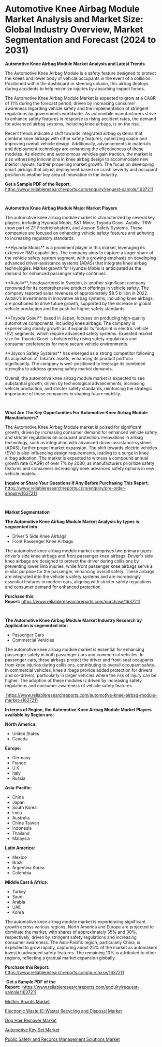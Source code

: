 <p><h1>Automotive Knee Airbag Module Market Analysis and Market Size: Global Industry Overview, Market Segmentation and Forecast (2024 to 2031)</h1></p><p><strong>Automotive Knee Airbag Module Market Analysis and Latest Trends</strong></p>
<p><p>The Automotive Knee Airbag Module is a safety feature designed to protect the knees and lower body of vehicle occupants in the event of a collision. Positioned within the dashboard or steering column, this airbag deploys during accidents to help minimize injuries by absorbing impact forces. </p><p>The Automotive Knee Airbag Module Market is expected to grow at a CAGR of 11% during the forecast period, driven by increasing consumer awareness regarding vehicle safety and the implementation of stringent regulations by governments worldwide. As automobile manufacturers strive to enhance safety features in response to rising accident rates, the demand for advanced airbag systems, including knee airbags, is on the rise. </p><p>Recent trends indicate a shift towards integrated airbag systems that combine knee airbags with other safety features, optimizing space and improving overall vehicle design. Additionally, advancements in materials and deployment technology are enhancing the effectiveness of these modules. As electric and autonomous vehicles gain traction, the market is also witnessing innovations in knee airbag design to accommodate new interior layouts, further propelling market growth. The focus on developing smart airbags that adjust deployment based on crash severity and occupant position is another key area of innovation in the industry.</p></p>
<p><strong>Get a Sample PDF of the Report:&nbsp;</strong> <a href="https://www.reliableresearchreports.com/enquiry/request-sample/1637211">https://www.reliableresearchreports.com/enquiry/request-sample/1637211</a></p>
<p>&nbsp;</p>
<p><strong>Automotive Knee Airbag Module Major Market Players</strong></p>
<p><p>The automotive knee airbag module market is characterized by several key players, including Hyundai Mobis, S&T Motiv, Toyoda Gosei, Autoliv, TRW (now part of ZF Friedrichshafen), and Joyson Safety Systems. These companies are focused on enhancing vehicle safety features and adhering to increasing regulatory standards.</p><p>**Hyundai Mobis** is a prominent player in this market, leveraging its extensive R&D capabilities. The company aims to capture a larger share of the vehicle safety system segment, with a growing emphasis on developing advanced driver-assistance systems (ADAS) that integrate knee airbag technologies. Market growth for Hyundai Mobis is anticipated as the demand for enhanced passenger safety continues.</p><p>**Autoliv**, headquartered in Sweden, is another significant company renowned for its comprehensive product offerings in vehicle safety. The company reported sales revenues of approximately $8.5 billion in 2022. Autoliv’s investments in innovative airbag systems, including knee airbags, are positioned to drive future growth, supported by the increase in global vehicle production and the push for higher safety standards.</p><p>**Toyoda Gosei**, based in Japan, focuses on producing high-quality automotive components, including knee airbags. The company is experiencing steady growth as it expands its footprint in electric vehicle (EV) segments, which require advanced safety systems. Expected market size for Toyoda Gosei is bolstered by rising safety regulations and consumer preferences for more secure vehicle environments.</p><p>**Joyson Safety Systems** has emerged as a strong competitor following its acquisition of Takata’s assets, enhancing its product portfolio significantly. The company is well-positioned to leverage its combined strengths to address growing safety market demands.</p><p>Overall, the automotive knee airbag module market is expected to see substantial growth, driven by technological advancements, increasing vehicle production, and stricter safety standards, reinforcing the strategic importance of these companies in shaping future mobility.</p></p>
<p>&nbsp;</p>
<p><strong>What Are The Key Opportunities For Automotive Knee Airbag Module Manufacturers?</strong></p>
<p><p>The Automotive Knee Airbag Module market is poised for significant growth, driven by increasing consumer demand for enhanced vehicle safety and stricter regulations on occupant protection. Innovations in airbag technology, such as integration with advanced driver-assistance systems (ADAS), further propel market expansion. The shift towards electric vehicles (EVs) is also influencing design requirements, leading to a surge in knee airbag adoption. The market is expected to witness a compound annual growth rate (CAGR) of over 7% by 2030, as manufacturers prioritize safety features and consumers increasingly seek advanced safety options in new vehicle models.</p></p>
<p><strong>Inquire or Share Your Questions If Any Before Purchasing This Report:</strong> <a href="https://www.reliableresearchreports.com/enquiry/pre-order-enquiry/1637211">https://www.reliableresearchreports.com/enquiry/pre-order-enquiry/1637211</a></p>
<p>&nbsp;</p>
<p><strong>Market Segmentation</strong></p>
<p><strong>The Automotive Knee Airbag Module Market Analysis by types is segmented into:</strong></p>
<p><ul><li>Driver'S Side Knee Airbags</li><li>Front Passenger Knee Airbags</li></ul></p>
<p><p>The automotive knee airbag module market comprises two primary types: driver's side knee airbags and front passenger knee airbags. Driver's side knee airbags are designed to protect the driver during collisions by preventing lower limb injuries, while front passenger knee airbags serve a similar purpose for the passenger, enhancing overall safety. These airbags are integrated into the vehicle's safety systems and are increasingly essential features in modern cars, aligning with stricter safety regulations and consumer demand for enhanced protection.</p></p>
<p><strong>Purchase this Report:&nbsp;</strong><a href="https://www.reliableresearchreports.com/purchase/1637211">https://www.reliableresearchreports.com/purchase/1637211</a></p>
<p>&nbsp;</p>
<p><strong>The Automotive Knee Airbag Module Market Industry Research by Application is segmented into:</strong></p>
<p><ul><li>Passenger Cars</li><li>Commercial Vehicles</li></ul></p>
<p><p>The automotive knee airbag module market is essential for enhancing passenger safety in both passenger cars and commercial vehicles. In passenger cars, these airbags protect the driver and front-seat occupants from knee injuries during collisions, contributing to overall occupant safety. In commercial vehicles, knee airbags provide added protection for drivers and co-drivers, particularly in larger vehicles where the risk of injury can be higher. The adoption of these modules is driven by increasing safety regulations and consumer awareness of vehicle safety features.</p></p>
<p><a href="https://www.reliableresearchreports.com/automotive-knee-airbag-module-market-r1637211">&nbsp;https://www.reliableresearchreports.com/automotive-knee-airbag-module-market-r1637211</a></p>
<p><strong>In terms of Region, the Automotive Knee Airbag Module Market Players available by Region are:</strong></p>
<p>
    <p> <strong> North America: </strong>
        <ul>
            <li>United States</li>
            <li>Canada</li>
        </ul>
        </p> 
    <p> <strong> Europe: </strong>
        <ul>
            <li>Germany</li>
            <li>France</li>
            <li>U.K.</li>
            <li>Italy</li>
            <li>Russia</li>
        </ul>
        </p> 
    <p> <strong> Asia-Pacific: </strong>
        <ul>
            <li>China</li>
            <li>Japan</li>
            <li>South Korea</li>
            <li>India</li>
            <li>Australia</li>
            <li>China Taiwan</li>
            <li>Indonesia</li>
            <li>Thailand</li>
            <li>Malaysia</li>
        </ul>
        </p> 
    <p> <strong> Latin America: </strong>
        <ul>
            <li>Mexico</li>
            <li>Brazil</li>
            <li>Argentina Korea</li>
            <li>Colombia</li>
        </ul>
        </p> 
    <p> <strong> Middle East & Africa: </strong>
        <ul>
            <li>Turkey</li>
            <li>Saudi</li>
            <li>Arabia</li>
            <li>UAE</li>
            <li>Korea</li>
        </ul>
    </p>
    </p>
<p><p>The automotive knee airbag module market is experiencing significant growth across various regions. North America and Europe are projected to dominate the market, with shares of approximately 35% and 30%, respectively, driven by stringent safety regulations and increasing consumer awareness. The Asia-Pacific region, particularly China, is expected to grow rapidly, capturing about 25% of the market as automakers invest in advanced safety features. The remaining 10% is attributed to other regions, reflecting a gradual market expansion globally.</p></p>
<p><strong>Purchase this Report: </strong><a href="https://www.reliableresearchreports.com/purchase/1637211">https://www.reliableresearchreports.com/purchase/1637211</a></p>
<p>&nbsp;<strong>Get a Sample PDF of the Report:&nbsp;&nbsp;</strong><a href="https://www.reliableresearchreports.com/enquiry/request-sample/1637211">https://www.reliableresearchreports.com/enquiry/request-sample/1637211</a></p>
<p><strong></strong></p>
<p><p><a href="https://www.linkedin.com/pulse/mother-boards-market-outlook-complete-industry-analysis-czcve?trackingId=Zkt8%2BKTZRT2oFZ9vpGl%2FTA%3D%3D">Mother Boards Market</a></p><p><a href="https://medium.com/@hossainvi014/electronic-waste-e-waste-recycling-and-disposal-market-size-share-trends-analysis-report-by-5b119e98c040?postPublishedType=repub">Electronic Waste (E-Waste) Recycling and Disposal Market</a></p><p><a href="https://issuu.com/reportprime-2/docs/dog-hair-remover-market-size-2030.p_390e9b420fba7f">Dog Hair Remover Market</a></p><p><a href="https://github.com/MarlinNader2023/Market-Research-Report-List-1/blob/main/automotive-key-set-market.md">Automotive Key Set Market</a></p><p><a href="https://medium.com/@hossainvi014/market-leaders-and-laggards-global-public-safety-and-records-management-solutions-market-trends-43d84b6415fc?postPublishedType=repub">Public Safety and Records Management Solutions Market</a></p></p>
